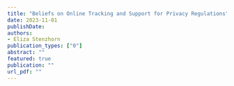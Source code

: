 ```yaml
---
title: "Beliefs on Online Tracking and Support for Privacy Regulations"
date: 2023-11-01
publishDate: 
authors: 
- Eliza Stenzhorn
publication_types: ["0"]
abstract: ""
featured: true
publication: ""
url_pdf: ""
---
```



